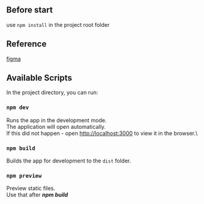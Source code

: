 ## Before start

use `npm install` in the project root folder

## Reference

[figma](https://www.figma.com/file/MLdKhxuwp6OtliCTE7hWmq/Weather-Widget?node-id=0%3A1)

## Available Scripts

In the project directory, you can run:

### `npm dev`

Runs the app in the development mode.\
The application will open automatically.\
If this did not happen - open [http://localhost:3000](http://localhost:3000) to view it in the browser.\

### `npm build`

Builds the app for development to the `dist` folder.

### `npm preview`

Preview static files.\
Use that after ***npm build***
